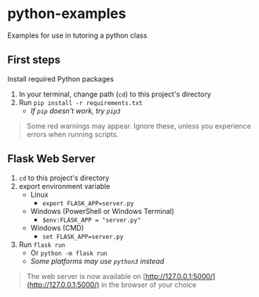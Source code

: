 # python-examples
Examples for use in tutoring a python class

## First steps

Install required Python packages
1. In your terminal, change path (`cd`) to this project's directory
2. Run `pip install -r requirements.txt`
	* *If `pip` doesn't work, try `pip3`*

> Some red warnings may appear. Ignore these, unless you experience errors when running scripts.

## Flask Web Server

1. `cd` to this project's directory
2. export environment variable
    * Linux
        * `export FLASK_APP=server.py`
    * Windows (PowerShell or Windows Terminal)
        * `$env:FLASK_APP = "server.py"`
    * Windows (CMD)
        * `set FLASK_APP=server.py`
3. Run `flask run`
    * Or `python -m flask run`
    * *Some platforms may use `python3` instead*

> The web server is now available on [http://127.0.0.1:5000/](http://127.0.0.1:5000/) in the browser of your choice
